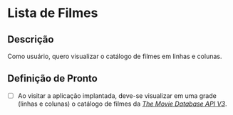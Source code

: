 # Lista de Filmes

## Descrição

Como usuário, quero visualizar o catálogo de filmes em linhas e colunas.

## Definição de Pronto

- [ ] Ao visitar a aplicação implantada, deve-se visualizar em uma grade (linhas e colunas) o catálogo de filmes da [_The Movie Database API V3_](https://developer.themoviedb.org/docs).
